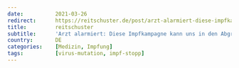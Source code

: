 ```yaml
---
date:          2021-03-26
redirect:      https://reitschuster.de/post/arzt-alarmiert-diese-impfkampagne-kann-uns-in-den-abgrund-fuehren/
title:         reitschuster
subtitle:      'Arzt alarmiert: Diese Impfkampagne kann uns in den Abgrund führen!'
country:       DE
categories:    [Medizin, Impfung]
tags:          [virus-mutation, impf-stopp]
---
```

